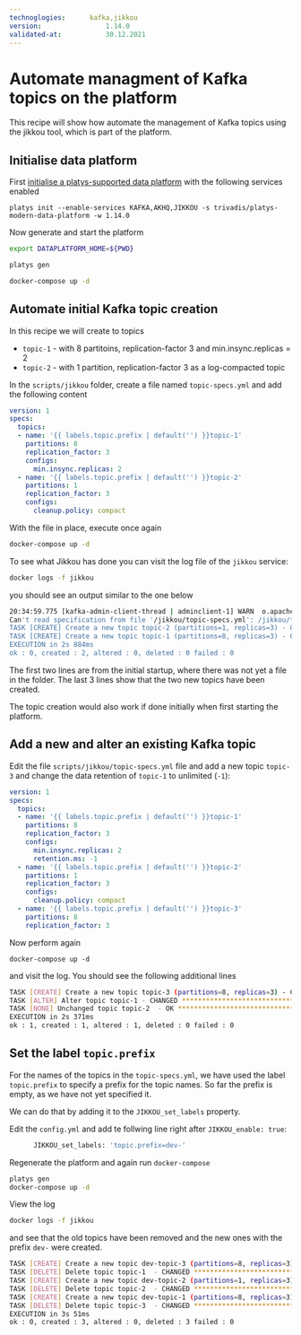 ```yaml
---
technoglogies:      kafka,jikkou
version:				1.14.0
validated-at:			30.12.2021
---
```


# Automate managment of Kafka topics on the platform

This recipe will show how automate the management of Kafka topics using the jikkou tool, which is part of the platform.

## Initialise data platform

First [initialise a platys-supported data platform](../documentation/getting-started.md) with the following services enabled

```
platys init --enable-services KAFKA,AKHQ,JIKKOU -s trivadis/platys-modern-data-platform -w 1.14.0
```

Now generate and start the platform

```bash
export DATAPLATFORM_HOME=${PWD}

platys gen

docker-compose up -d
```

## Automate initial Kafka topic creation

In this recipe we will create to topics

 * `topic-1` - with 8 partitoins, replication-factor 3 and min.insync.replicas = 2
 * `topic-2` - with 1 partition, replication-factor 3 as a log-compacted topic

In the `scripts/jikkou` folder, create a file named `topic-specs.yml` and add the following content

```yml
version: 1
specs:
  topics:
  - name: '{{ labels.topic.prefix | default('') }}topic-1'
    partitions: 8
    replication_factor: 3
    configs:
      min.insync.replicas: 2
  - name: '{{ labels.topic.prefix | default('') }}topic-2'
    partitions: 1
    replication_factor: 3
    configs:
      cleanup.policy: compact
```

With the file in place, execute once again

```bash
docker-compose up -d
```

To see what Jikkou has done you can visit the log file of the `jikkou` service:

```bash
docker logs -f jikkou
```

you should see an output similar to the one below

```bash
20:34:59.775 [kafka-admin-client-thread | adminclient-1] WARN  o.apache.kafka.clients.NetworkClient - [AdminClient clientId=adminclient-1] Connection to node -1 (kafka-1/172.18.0.8:19092) could not be established. Broker may not be available.
Can't read specification from file '/jikkou/topic-specs.yml': /jikkou/topic-specs.yml (No such file or directory)
TASK [CREATE] Create a new topic topic-2 (partitions=1, replicas=3) - CHANGED ***************************
TASK [CREATE] Create a new topic topic-1 (partitions=8, replicas=3) - CHANGED ***************************
EXECUTION in 2s 884ms 
ok : 0, created : 2, altered : 0, deleted : 0 failed : 0
```

The first two lines are from the initial startup, where there was not yet a file in the folder. The last 3 lines show that the two new topics have been created.

The topic creation would also work if done initially when first starting the platform. 

## Add a new and alter an existing Kafka topic

Edit the file `scripts/jikkou/topic-specs.yml` file and add a new topic `topic-3` and change the data retention of `topic-1` to unlimited (`-1`):  

```yml
version: 1
specs:
  topics:
  - name: '{{ labels.topic.prefix | default('') }}topic-1'
    partitions: 8
    replication_factor: 3
    configs:
      min.insync.replicas: 2
      retention.ms: -1
  - name: '{{ labels.topic.prefix | default('') }}topic-2'
    partitions: 1
    replication_factor: 3
    configs:
      cleanup.policy: compact
  - name: '{{ labels.topic.prefix | default('') }}topic-3'
    partitions: 8
    replication_factor: 3
```

Now perform again

```
docker-compose up -d
```

and visit the log. You should see the following additional lines

```bash
TASK [CREATE] Create a new topic topic-3 (partitions=8, replicas=3) - CHANGED ***************************
TASK [ALTER] Alter topic topic-1 - CHANGED *************************************************************
TASK [NONE] Unchanged topic topic-2  - OK ********************************************************
EXECUTION in 2s 371ms 
ok : 1, created : 1, altered : 1, deleted : 0 failed : 0
```

## Set the label `topic.prefix`

For the names of the topics in the `topic-specs.yml`, we have used the label `topic.prefix` to specify a prefix for the topic names. So far the prefix is empty, as we have not yet specified it. 

We can do that by adding it to the `JIKKOU_set_labels` property. 

Edit the `config.yml` and add te follwing line right after `JIKKOU_enable: true`:

```bash
      JIKKOU_set_labels: 'topic.prefix=dev-'
```

Regenerate the platform and again run `docker-compose`

```bash
platys gen
docker-compose up -d
```

View the log 

```bash
docker logs -f jikkou
```

and see that the old topics have been removed and the new ones with the prefix `dev-` were created.

```bash
TASK [CREATE] Create a new topic dev-topic-3 (partitions=8, replicas=3) - CHANGED ***********************
TASK [DELETE] Delete topic topic-1  - CHANGED ***********************************************************
TASK [CREATE] Create a new topic dev-topic-2 (partitions=1, replicas=3) - CHANGED ***********************
TASK [DELETE] Delete topic topic-2  - CHANGED ***********************************************************
TASK [CREATE] Create a new topic dev-topic-1 (partitions=8, replicas=3) - CHANGED ***********************
TASK [DELETE] Delete topic topic-3  - CHANGED ***********************************************************
EXECUTION in 3s 51ms 
ok : 0, created : 3, altered : 0, deleted : 3 failed : 0
```




